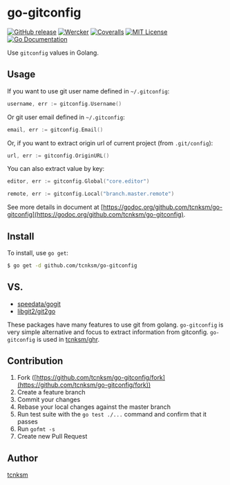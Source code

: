 go-gitconfig 
====

[![GitHub release](http://img.shields.io/github/release/tcnksm/go-gitconfig.svg?style=flat-square)][release]
[![Wercker](http://img.shields.io/wercker/ci/544ee33aea87f6374f001483.svg?style=flat-square)][wercker]
[![Coveralls](http://img.shields.io/coveralls/tcnksm/go-gitconfig.svg?style=flat-square)][coveralls]
[![MIT License](http://img.shields.io/badge/license-MIT-blue.svg?style=flat-square)][license]
[![Go Documentation](http://img.shields.io/badge/go-documentation-blue.svg?style=flat-square)][godocs]

[release]: https://github.com/tcnksm/go-gitconfig/releases
[wercker]: https://app.wercker.com/project/bykey/89c5a6e50a0daceec971ff5ce210164a
[coveralls]: https://coveralls.io/r/tcnksm/go-gitconfig
[license]: https://github.com/tcnksm/go-gitconfig/blob/master/LICENSE
[godocs]: http://godoc.org/github.com/tcnksm/go-gitconfig


Use `gitconfig` values in Golang.

## Usage

If you want to use git user name defined in `~/.gitconfig`: 

```go
username, err := gitconfig.Username()
```

Or git user email defined in `~/.gitconfig`: 

```go
email, err := gitconfig.Email()
```

Or, if you want to extract origin url of current project (from `.git/config`):

```go
url, err := gitconfig.OriginURL()
```

You can also extract value by key:

```go
editor, err := gitconfig.Global("core.editor")
```

```go
remote, err := gitconfig.Local("branch.master.remote")
```

See more details in document at [https://godoc.org/github.com/tcnksm/go-gitconfig](https://godoc.org/github.com/tcnksm/go-gitconfig). 

## Install

To install, use `go get`:

```bash
$ go get -d github.com/tcnksm/go-gitconfig
```

## VS.

- [speedata/gogit](https://github.com/speedata/gogit)
- [libgit2/git2go](https://github.com/libgit2/git2go)

These packages have many features to use git from golang. `go-gitconfig` is very simple alternative and focus to extract information from gitconfig. `go-gitconfig` is used in [tcnksm/ghr](https://github.com/tcnksm/ghr). 

## Contribution

1. Fork ([https://github.com/tcnksm/go-gitconfig/fork](https://github.com/tcnksm/go-gitconfig/fork))
1. Create a feature branch
1. Commit your changes
1. Rebase your local changes against the master branch
1. Run test suite with the `go test ./...` command and confirm that it passes
1. Run `gofmt -s`
1. Create new Pull Request

## Author

[tcnksm](https://github.com/tcnksm)
